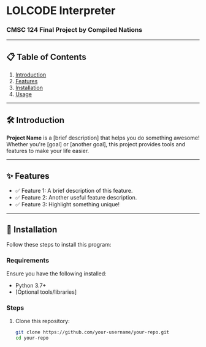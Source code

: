 # LOLCODE Interpreter
### CMSC 124 Final Project by Compiled Nations

---

## 📋 Table of Contents
1. [Introduction](#introduction)
2. [Features](#features)
3. [Installation](#installation)
4. [Usage](#usage)

---

## 🛠️ Introduction

**Project Name** is a [brief description] that helps you do something awesome! Whether you're [goal] or [another goal], this project provides tools and features to make your life easier.

---

## ✨ Features

- ✅ Feature 1: A brief description of this feature.
- ✅ Feature 2: Another useful feature description.
- ✅ Feature 3: Highlight something unique!

---

## 🚀 Installation

Follow these steps to install this program:

### Requirements
Ensure you have the following installed:
- Python 3.7+
- [Optional tools/libraries]

### Steps
1. Clone this repository:
   ```bash
   git clone https://github.com/your-username/your-repo.git
   cd your-repo
